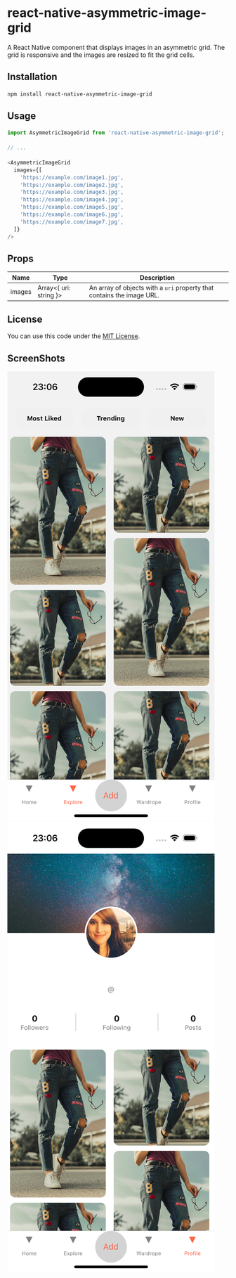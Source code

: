 # react-native-asymmetric-image-grid

A React Native component that displays images in an asymmetric grid. The grid is responsive and the images are resized to fit the grid cells.

## Installation

```sh
npm install react-native-asymmetric-image-grid
```

## Usage

```js
import AsymmetricImageGrid from 'react-native-asymmetric-image-grid';

// ...

<AsymmetricImageGrid
  images={[
    'https://example.com/image1.jpg',
    'https://example.com/image2.jpg',
    'https://example.com/image3.jpg',
    'https://example.com/image4.jpg',
    'https://example.com/image5.jpg',
    'https://example.com/image6.jpg',
    'https://example.com/image7.jpg',
  ]}
/>
```

## Props

| Name | Type | Description |
| ---- | ---- | ----------- |
| images | Array<{ uri: string }> | An array of objects with a `uri` property that contains the image URL. |

## License

You can use this code under the [MIT License](LICENSE).

## ScreenShots

![drawing](./example/image1.png)
![drawing](./example/image2.png)

